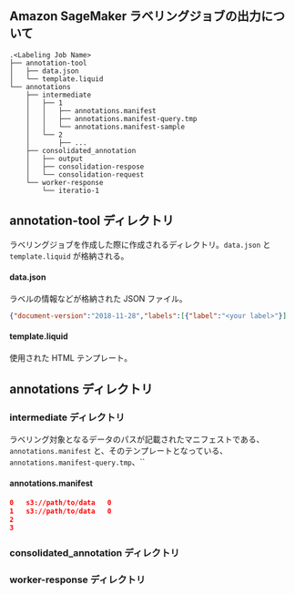 ## Amazon SageMaker ラベリングジョブの出力について
```
.<Labeling Job Name>
├── annotation-tool
│   ├── data.json
│   └── template.liquid
└── annotations
    ├── intermediate
    │   ├── 1
    │   │   ├── annotations.manifest
    │   │   ├── annotations.manifest-query.tmp
    │   │   └── annotations.manifest-sample
    │   └── 2
    │       ├── ...
    ├── consolidated_annotation
    │   ├── output
    │   ├── consolidation-respose
    │   └── consolidation-request
    └── worker-response
        └── iteratio-1
```

## annotation-tool ディレクトリ
ラベリングジョブを作成した際に作成されるディレクトリ。`data.json` と `template.liquid` が格納される。 
#### data.json
ラベルの情報などが格納された JSON ファイル。
``` JSON
{"document-version":"2018-11-28","labels":[{"label":"<your label>"}]
```
#### template.liquid
使用された HTML テンプレート。


## annotations ディレクトリ
### intermediate ディレクトリ
ラベリング対象となるデータのパスが記載されたマニフェストである、`annotations.manifest` と、そのテンプレートとなっている、`annotations.manifest-query.tmp`、``
#### annotations.manifest

```JSON
0	s3://path/to/data	0
1	s3://path/to/data	0
2     
3
``` 


### consolidated_annotation ディレクトリ
### worker-response ディレクトリ
